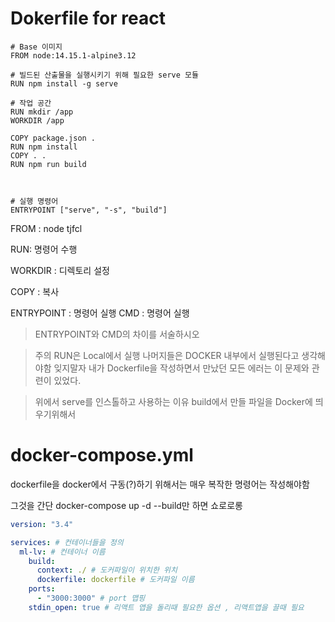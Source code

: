 # Dokerfile for react

```docker
# Base 이미지
FROM node:14.15.1-alpine3.12

# 빌드된 산출물을 실행시키기 위해 필요한 serve 모듈
RUN npm install -g serve

# 작업 공간
RUN mkdir /app
WORKDIR /app

COPY package.json .
RUN npm install
COPY . .
RUN npm run build



# 실행 명령어
ENTRYPOINT ["serve", "-s", "build"]
```

FROM : node tjfcl

RUN: 명령어 수행

WORKDIR : 디렉토리 설정

COPY : 복사

ENTRYPOINT : 명령어 실행
CMD : 명령어 실행

> ENTRYPOINT와 CMD의 차이를 서술하시오

> 주의
> RUN은 Local에서 실행
> 나머지들은 DOCKER 내부에서 실행된다고 생각해야함
> 잊지말자 내가 Dockerfile을 작성하면서 만났던 모든 에러는 이 문제와 관련이 있었다.

> 위에서 serve를 인스톨하고 사용하는 이유
> build에서 만들 파일을 Docker에 띄우기위해서

# docker-compose.yml

dockerfile을 docker에서 구동(?)하기 위해서는 매우 복작한 명령어는 작성해야함

그것을 간단 docker-compose up -d --build만 하면 쇼로로롱

```yml
version: "3.4"

services: # 컨테이너들을 정의
  ml-lv: # 컨테이너 이름
    build:
      context: ./ # 도커파일이 위치한 위치
      dockerfile: dockerfile # 도커파일 이름
    ports:
      - "3000:3000" # port 맵핑
    stdin_open: true # 리액트 앱을 돌리때 필요한 옵션 , 리액트앱을 끌때 필요
```
